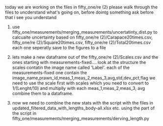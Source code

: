 today we are working on the files in fifty_one/re (2)
please walk through the files to uncderstand what's going on, before dointg something ask before that i see you understand

1. use fifty_one/measurements/merging_measurements/uncertatinty_dist.py to calcualte uncertainty based on fifty_one/re (2)/Carapace20times.csv, fifty_one/re (2)/Square20times.csv, fifty_one/re (2)/Total20times.csv each one seperatly save to the figures to a file
2. lets make a new dataframe out of the fifty_one/re (2)/Scales.csv and the ones starting with measurements-fixed.... look at the structure the scales contatin the image name called 'Label'. each of the measurements-fixed one contain the image_name,prawn_id,meas_1,meas_2,meas_3,avg,std,dev_pct,flag we need to use the scale first with scales which you need to convert to  1/(Lenght/10) and multiplly with each meas_1,meas_2,meas_3, avg combine them to a dataframe.

3.  now we need to combine the new stats with the script with the files in updated_filtered_data_with_lengths_body-all.xlsx etc. using the part of the script in fifty_one/measurements/merging_measurements/derving_length.py


